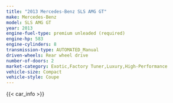 ```yaml
---
title: "2013 Mercedes-Benz SLS AMG GT"
make: Mercedes-Benz
model: SLS AMG GT
year: 2013
engine-fuel-type: premium unleaded (required)
engine-hp: 583
engine-cylinders: 8
transmission-type: AUTOMATED_Manual
driven-wheels: Rear wheel drive
number-of-doors: 2
market-category: Exotic,Factory Tuner,Luxury,High-Performance
vehicle-size: Compact
vehicle-style: Coupe
---
```


{{< car_info >}}
